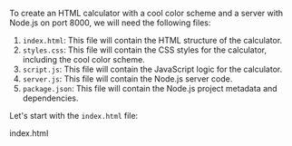To create an HTML calculator with a cool color scheme and a server with Node.js on port 8000, we will need the following files:

1. `index.html`: This file will contain the HTML structure of the calculator.
2. `styles.css`: This file will contain the CSS styles for the calculator, including the cool color scheme.
3. `script.js`: This file will contain the JavaScript logic for the calculator.
4. `server.js`: This file will contain the Node.js server code.
5. `package.json`: This file will contain the Node.js project metadata and dependencies.

Let's start with the `index.html` file:

index.html
